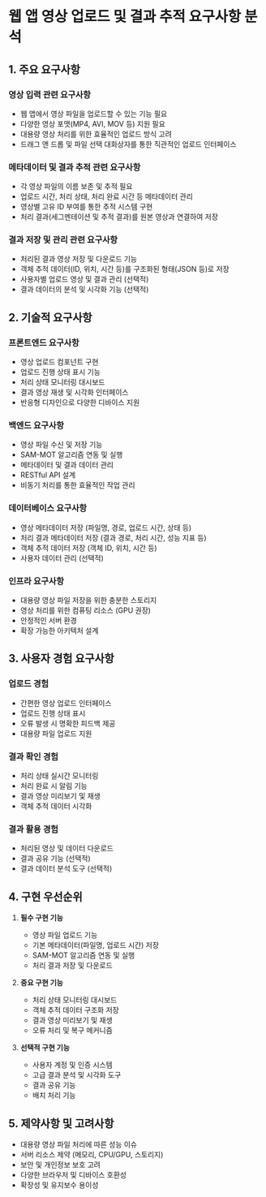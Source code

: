 # 웹 앱 영상 업로드 및 결과 추적 요구사항 분석

## 1. 주요 요구사항

### 영상 입력 관련 요구사항
- 웹 앱에서 영상 파일을 업로드할 수 있는 기능 필요
- 다양한 영상 포맷(MP4, AVI, MOV 등) 지원 필요
- 대용량 영상 처리를 위한 효율적인 업로드 방식 고려
- 드래그 앤 드롭 및 파일 선택 대화상자를 통한 직관적인 업로드 인터페이스

### 메타데이터 및 결과 추적 관련 요구사항
- 각 영상 파일의 이름 보존 및 추적 필요
- 업로드 시간, 처리 상태, 처리 완료 시간 등 메타데이터 관리
- 영상별 고유 ID 부여를 통한 추적 시스템 구현
- 처리 결과(세그멘테이션 및 추적 결과)를 원본 영상과 연결하여 저장

### 결과 저장 및 관리 관련 요구사항
- 처리된 결과 영상 저장 및 다운로드 기능
- 객체 추적 데이터(ID, 위치, 시간 등)를 구조화된 형태(JSON 등)로 저장
- 사용자별 업로드 영상 및 결과 관리 (선택적)
- 결과 데이터의 분석 및 시각화 기능 (선택적)

## 2. 기술적 요구사항

### 프론트엔드 요구사항
- 영상 업로드 컴포넌트 구현
- 업로드 진행 상태 표시 기능
- 처리 상태 모니터링 대시보드
- 결과 영상 재생 및 시각화 인터페이스
- 반응형 디자인으로 다양한 디바이스 지원

### 백엔드 요구사항
- 영상 파일 수신 및 저장 기능
- SAM-MOT 알고리즘 연동 및 실행
- 메타데이터 및 결과 데이터 관리
- RESTful API 설계
- 비동기 처리를 통한 효율적인 작업 관리

### 데이터베이스 요구사항
- 영상 메타데이터 저장 (파일명, 경로, 업로드 시간, 상태 등)
- 처리 결과 메타데이터 저장 (결과 경로, 처리 시간, 성능 지표 등)
- 객체 추적 데이터 저장 (객체 ID, 위치, 시간 등)
- 사용자 데이터 관리 (선택적)

### 인프라 요구사항
- 대용량 영상 파일 저장을 위한 충분한 스토리지
- 영상 처리를 위한 컴퓨팅 리소스 (GPU 권장)
- 안정적인 서버 환경
- 확장 가능한 아키텍처 설계

## 3. 사용자 경험 요구사항

### 업로드 경험
- 간편한 영상 업로드 인터페이스
- 업로드 진행 상태 표시
- 오류 발생 시 명확한 피드백 제공
- 대용량 파일 업로드 지원

### 결과 확인 경험
- 처리 상태 실시간 모니터링
- 처리 완료 시 알림 기능
- 결과 영상 미리보기 및 재생
- 객체 추적 데이터 시각화

### 결과 활용 경험
- 처리된 영상 및 데이터 다운로드
- 결과 공유 기능 (선택적)
- 결과 데이터 분석 도구 (선택적)

## 4. 구현 우선순위

1. **필수 구현 기능**
   - 영상 파일 업로드 기능
   - 기본 메타데이터(파일명, 업로드 시간) 저장
   - SAM-MOT 알고리즘 연동 및 실행
   - 처리 결과 저장 및 다운로드

2. **중요 구현 기능**
   - 처리 상태 모니터링 대시보드
   - 객체 추적 데이터 구조화 저장
   - 결과 영상 미리보기 및 재생
   - 오류 처리 및 복구 메커니즘

3. **선택적 구현 기능**
   - 사용자 계정 및 인증 시스템
   - 고급 결과 분석 및 시각화 도구
   - 결과 공유 기능
   - 배치 처리 기능

## 5. 제약사항 및 고려사항

- 대용량 영상 파일 처리에 따른 성능 이슈
- 서버 리소스 제약 (메모리, CPU/GPU, 스토리지)
- 보안 및 개인정보 보호 고려
- 다양한 브라우저 및 디바이스 호환성
- 확장성 및 유지보수 용이성
